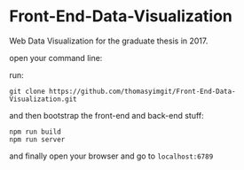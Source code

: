 # Front-End-Data-Visualization
Web Data Visualization for the graduate thesis in 2017.

open your command line:

run:

`git clone https://github.com/thomasyimgit/Front-End-Data-Visualization.git`

and then bootstrap the front-end and back-end stuff:

```
npm run build
npm run server
```

and finally open your browser and go to `localhost:6789`
